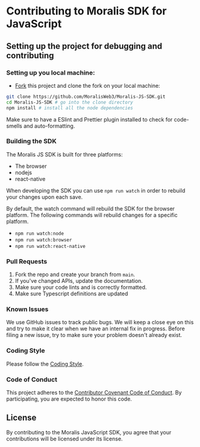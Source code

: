 # Contributing to Moralis SDK for JavaScript

## Setting up the project for debugging and contributing

### Setting up you local machine:

- [Fork](https://github.com/MoralisWeb3/Moralis-JS-SDK) this project and clone the fork on your local machine:

```sh
git clone https://github.com/MoralisWeb3/Moralis-JS-SDK.git
cd Moralis-JS-SDK # go into the clone directory
npm install # install all the node dependencies
```

Make sure to have a ESlint and Prettier plugin installed to check for code-smells and auto-formatting.

### Building the SDK

The Moralis JS SDK is built for three platforms:

- The browser
- nodejs
- react-native

When developing the SDK you can use `npm run watch` in order to rebuild your changes upon each save.

By default, the watch command will rebuild the SDK for the browser platform. The following commands will rebuild changes for a specific platform.

- `npm run watch:node`
- `npm run watch:browser`
- `npm run watch:react-native`

### Pull Requests

1. Fork the repo and create your branch from `main`.
3. If you've changed APIs, update the documentation.
4. Make sure your code lints and is correctly formatted.
5. Make sure Typescript definitions are updated

### Known Issues

We use GitHub issues to track public bugs. We will keep a close eye on this and try to make it clear when we have an internal fix in progress. Before filing a new issue, try to make sure your problem doesn't already exist.

### Coding Style

Please follow the [Coding Style](https://github.com/MoralisWeb3/Moralis-JS-SDK/blob/main/CODING_STYLE.md).

### Code of Conduct

This project adheres to the [Contributor Covenant Code of Conduct](https://github.com/MoralisWeb3/Moralis-JS-SDK/blob/main/CODE_OF_CONDUCT.md). By participating, you are expected to honor this code.

## License

By contributing to the Moralis JavaScript SDK, you agree that your contributions will be licensed under its license.
